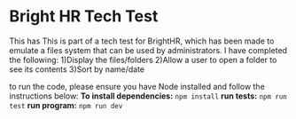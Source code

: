 # Bright HR Tech Test
This has 
This is part of a tech test for BrightHR, which has been made to emulate a files system that can be used by administrators. I have completed the following:
1)Display the files/folders
2)Allow a user to open a folder to see its contents
3)Sort by name/date

to run the code, please ensure you have Node installed and follow the instructions below:
**To install dependencies:**
``` npm install ```
**run tests:**
```npm run test```
**run program:**
```npm run dev```
